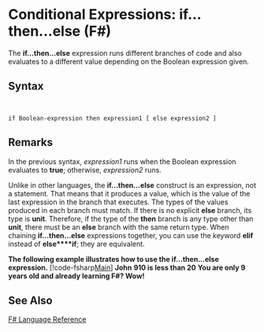 # Conditional Expressions: if... then...else (F#)

The **if...then...else** expression runs different branches of code and also evaluates to a different value depending on the Boolean expression given.


## Syntax


```


if Boolean-expression then expression1 [ else expression2 ]

```



## Remarks
In the previous syntax, *expression1* runs when the Boolean expression evaluates to **true**; otherwise, *expression2* runs.

Unlike in other languages, the **if...then...else** construct is an expression, not a statement. That means that it produces a value, which is the value of the last expression in the branch that executes. The types of the values produced in each branch must match. If there is no explicit **else** branch, its type is **unit**. Therefore, if the type of the **then** branch is any type other than **unit**, there must be an **else** branch with the same return type. When chaining **if...then...else** expressions together, you can use the keyword **elif** instead of **else****if**; they are equivalent.

**The following example illustrates how to use the if...then...else expression.**
[!code-fsharp[Main](snippets/fslangref2/snippet4501.fs)]
**John**
**910 is less than 20**
**You are only 9 years old and already learning F#? Wow!**
## See Also
[F&#35; Language Reference](FSharp-Language-Reference.md)

